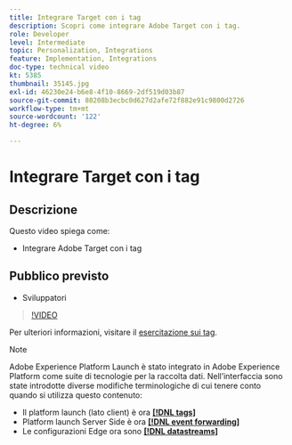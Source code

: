 ```yaml
---
title: Integrare Target con i tag
description: Scopri come integrare Adobe Target con i tag.
role: Developer
level: Intermediate
topic: Personalization, Integrations
feature: Implementation, Integrations
doc-type: technical video
kt: 5385
thumbnail: 35145.jpg
exl-id: 46230e24-b6e8-4f10-8669-2df519d03b87
source-git-commit: 80208b3ecbc0d627d2afe72f882e91c9800d2726
workflow-type: tm+mt
source-wordcount: '122'
ht-degree: 6%

---
```


# Integrare Target con i tag

## Descrizione

Questo video spiega come:

* Integrare Adobe Target con i tag

## Pubblico previsto

* Sviluppatori

>[!VIDEO](https://video.tv.adobe.com/v/35145/?quality=12)

Per ulteriori informazioni, visitare il [esercitazione sui tag](https://experienceleague.adobe.com/docs/launch-learn/implementing-in-websites-with-launch/index.html?lang=en).

>[!NOTE]
>
>Adobe Experience Platform Launch è stato integrato in Adobe Experience Platform come suite di tecnologie per la raccolta dati. Nell’interfaccia sono state introdotte diverse modifiche terminologiche di cui tenere conto quando si utilizza questo contenuto:
>
> * Il platform launch (lato client) è ora **[[!DNL tags]](https://experienceleague.adobe.com/docs/experience-platform/tags/home.html?lang=it)**
> * Platform launch Server Side è ora **[[!DNL event forwarding]](https://experienceleague.adobe.com/docs/experience-platform/tags/event-forwarding/overview.html)**
> * Le configurazioni Edge ora sono **[[!DNL datastreams]](https://experienceleague.adobe.com/docs/experience-platform/edge/fundamentals/datastreams.html)**


